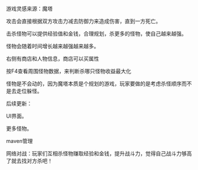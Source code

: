 游戏灵感来源：魔塔

攻击会直接根据双方攻击力减去防御力来造成伤害，直到一方死亡。

击杀怪物可以提供经验值和金钱，合理规划，杀更多的怪物，使自己越来越强。

怪物会随着时间增长越来越强越来越多。

右侧有商店和人物信息，商店可以买属性

按F4查看周围怪物数据，来判断杀哪只怪物收益最大化

怪物是不会动的，因为魔塔本质是个规划的游戏，玩家要做的是考虑杀怪顺序而不是去走位躲怪。

后续更新：

UI界面。

更多怪物。

maven管理

网络对战：玩家们互相杀怪物赚取经验和金钱，提升战斗力，觉得自己战斗力够高了就去找对方杀吧！